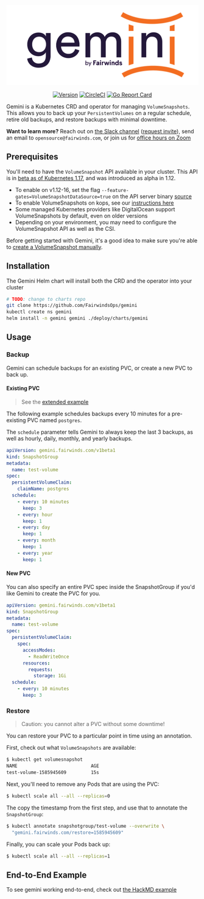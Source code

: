 <div align="center">
  <img src="/logo.png" alt="Gemini Logo" />
  <br>

  [![Version][version-image]][version-link] [![CircleCI][circleci-image]][circleci-link] [![Go Report Card][goreport-image]][goreport-link]
</div>

[version-image]: https://img.shields.io/static/v1.svg?label=Version&message=0.0.1&color=239922
[version-link]: https://github.com/FairwindsOps/gemini

[goreport-image]: https://goreportcard.com/badge/github.com/FairwindsOps/gemini
[goreport-link]: https://goreportcard.com/report/github.com/FairwindsOps/gemini

[circleci-image]: https://circleci.com/gh/FairwindsOps/gemini.svg?style=svg
[circleci-link]: https://circleci.com/gh/FairwindsOps/gemini

Gemini is a Kubernetes CRD and operator for managing `VolumeSnapshots`. This allows you
to back up your `PersistentVolumes` on a regular schedule, retire old backups, and restore
backups with minimal downtime.


**Want to learn more?** Reach out on [the Slack channel](https://fairwindscommunity.slack.com/messages/gemini) ([request invite](https://join.slack.com/t/fairwindscommunity/shared_invite/zt-e3c6vj4l-3lIH6dvKqzWII5fSSFDi1g)), send an email to `opensource@fairwinds.com`, or join us for [office hours on Zoom](https://fairwindscommunity.slack.com/messages/office-hours)

## Prerequisites
You'll need to have the `VolumeSnapshot` API available in your cluster. This API is in
[beta as of Kubernetes 1.17](https://kubernetes.io/docs/concepts/storage/volume-snapshots/),
and was introduced as alpha in 1.12.

* To enable on v1.12-16, set the flag `--feature-gates=VolumeSnapshotDataSource=true` on the API server binary [source](https://kubernetes.io/blog/2018/10/09/introducing-volume-snapshot-alpha-for-kubernetes/#kubernetes-snapshots-requirements)
* To enable VolumeSnapshots on kops, see our [instructions here](/examples/bash)
* Some managed Kubernetes providers like DigitalOcean support VolumeSnapshots by default, even on older versions
* Depending on your environment, you may need to configure the VolumeSnapshot API as well as the CSI.

Before getting started with Gemini, it's a good idea to make sure you're able to
[create a VolumeSnapshot manually](https://kubernetes.io/docs/concepts/storage/volume-snapshots/#volumesnapshots).

## Installation
The Gemini Helm chart will install both the CRD and the operator into your cluster

```bash
# TODO: change to charts repo
git clone https://github.com/FairwindsOps/gemini
kubectl create ns gemini
helm install -n gemini gemini ./deploy/charts/gemini
```

## Usage

### Backup
Gemini can schedule backups for an existing PVC, or create a new PVC to back up.

#### Existing PVC
> See the [extended example](/examples/pre-existing/README.md)

The following example schedules backups every 10 minutes for a pre-existing PVC named `postgres`.

The `schedule` parameter tells Gemini to always keep the last 3 backups, as well as
hourly, daily, monthly, and yearly backups.

```yaml
apiVersion: gemini.fairwinds.com/v1beta1
kind: SnapshotGroup
metadata:
  name: test-volume
spec:
  persistentVolumeClaim:
    claimName: postgres
  schedule:
    - every: 10 minutes
      keep: 3
    - every: hour
      keep: 1
    - every: day
      keep: 1
    - every: month
      keep: 1
    - every: year
      keep: 1
```

#### New PVC
You can also specify an entire PVC spec inside the SnapshotGroup if you'd like Gemini to create
the PVC for you.
```yaml
apiVersion: gemini.fairwinds.com/v1beta1
kind: SnapshotGroup
metadata:
  name: test-volume
spec:
  persistentVolumeClaim:
    spec:
      accessModes:
        - ReadWriteOnce
      resources:
        requests:
          storage: 1Gi
  schedule:
    - every: 10 minutes
      keep: 3
```

### Restore
> Caution: you cannot alter a PVC without some downtime!

You can restore your PVC to a particular point in time using an annotation.

First, check out what `VolumeSnapshots` are available:
```bash
$ kubectl get volumesnapshot
NAME                           AGE
test-volume-1585945609         15s
```

Next, you'll need to remove any Pods that are using the PVC:
```bash
$ kubectl scale all --all --replicas=0
```

The copy the timestamp from the first step, and use that to annotate the `SnapshotGroup`:
```bash
$ kubectl annotate snapshotgroup/test-volume --overwrite \
  "gemini.fairwinds.com/restore=1585945609"
```

Finally, you can scale your Pods back up:
```bash
$ kubectl scale all --all --replicas=1
```

## End-to-End Example
To see gemini working end-to-end, check out [the HackMD example](examples/hackmd)

